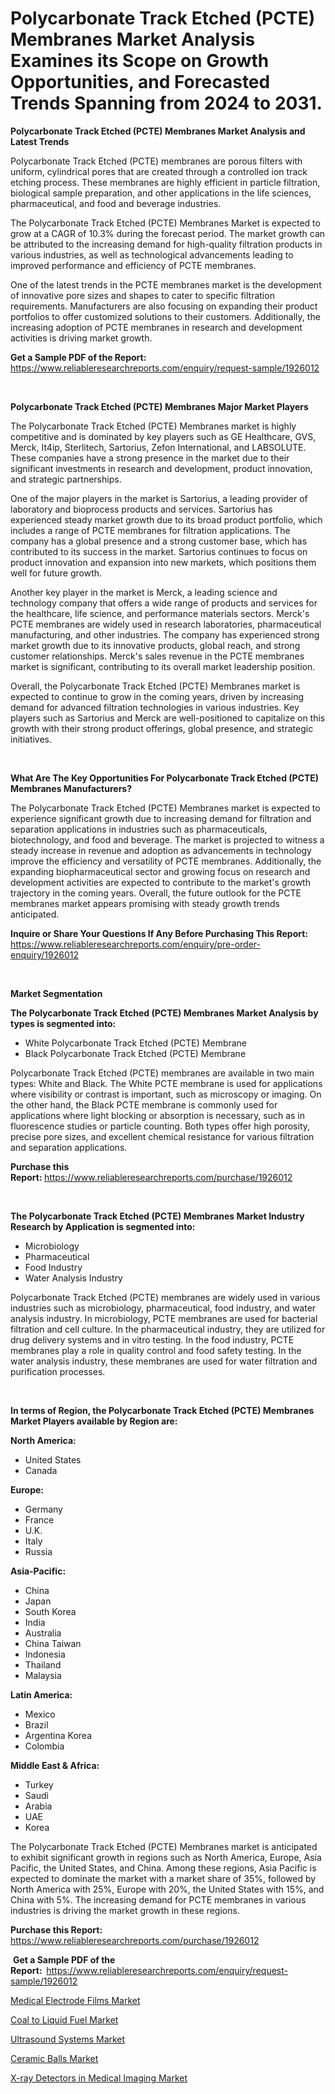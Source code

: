 <p><h1>Polycarbonate Track Etched (PCTE) Membranes Market Analysis Examines its Scope on Growth Opportunities, and Forecasted Trends Spanning from 2024 to 2031.</h1></p><p><strong>Polycarbonate Track Etched (PCTE) Membranes Market Analysis and Latest Trends</strong></p>
<p><p>Polycarbonate Track Etched (PCTE) membranes are porous filters with uniform, cylindrical pores that are created through a controlled ion track etching process. These membranes are highly efficient in particle filtration, biological sample preparation, and other applications in the life sciences, pharmaceutical, and food and beverage industries.</p><p>The Polycarbonate Track Etched (PCTE) Membranes Market is expected to grow at a CAGR of 10.3% during the forecast period. The market growth can be attributed to the increasing demand for high-quality filtration products in various industries, as well as technological advancements leading to improved performance and efficiency of PCTE membranes. </p><p>One of the latest trends in the PCTE membranes market is the development of innovative pore sizes and shapes to cater to specific filtration requirements. Manufacturers are also focusing on expanding their product portfolios to offer customized solutions to their customers. Additionally, the increasing adoption of PCTE membranes in research and development activities is driving market growth.</p></p>
<p><strong>Get a Sample PDF of the Report:&nbsp;</strong> <a href="https://www.reliableresearchreports.com/enquiry/request-sample/1926012">https://www.reliableresearchreports.com/enquiry/request-sample/1926012</a></p>
<p>&nbsp;</p>
<p><strong>Polycarbonate Track Etched (PCTE) Membranes Major Market Players</strong></p>
<p><p>The Polycarbonate Track Etched (PCTE) Membranes market is highly competitive and is dominated by key players such as GE Healthcare, GVS, Merck, It4ip, Sterlitech, Sartorius, Zefon International, and LABSOLUTE. These companies have a strong presence in the market due to their significant investments in research and development, product innovation, and strategic partnerships.</p><p>One of the major players in the market is Sartorius, a leading provider of laboratory and bioprocess products and services. Sartorius has experienced steady market growth due to its broad product portfolio, which includes a range of PCTE membranes for filtration applications. The company has a global presence and a strong customer base, which has contributed to its success in the market. Sartorius continues to focus on product innovation and expansion into new markets, which positions them well for future growth.</p><p>Another key player in the market is Merck, a leading science and technology company that offers a wide range of products and services for the healthcare, life science, and performance materials sectors. Merck's PCTE membranes are widely used in research laboratories, pharmaceutical manufacturing, and other industries. The company has experienced strong market growth due to its innovative products, global reach, and strong customer relationships. Merck's sales revenue in the PCTE membranes market is significant, contributing to its overall market leadership position.</p><p>Overall, the Polycarbonate Track Etched (PCTE) Membranes market is expected to continue to grow in the coming years, driven by increasing demand for advanced filtration technologies in various industries. Key players such as Sartorius and Merck are well-positioned to capitalize on this growth with their strong product offerings, global presence, and strategic initiatives.</p></p>
<p>&nbsp;</p>
<p><strong>What Are The Key Opportunities For Polycarbonate Track Etched (PCTE) Membranes Manufacturers?</strong></p>
<p><p>The Polycarbonate Track Etched (PCTE) Membranes market is expected to experience significant growth due to increasing demand for filtration and separation applications in industries such as pharmaceuticals, biotechnology, and food and beverage. The market is projected to witness a steady increase in revenue and adoption as advancements in technology improve the efficiency and versatility of PCTE membranes. Additionally, the expanding biopharmaceutical sector and growing focus on research and development activities are expected to contribute to the market's growth trajectory in the coming years. Overall, the future outlook for the PCTE membranes market appears promising with steady growth trends anticipated.</p></p>
<p><strong>Inquire or Share Your Questions If Any Before Purchasing This Report:</strong> <a href="https://www.reliableresearchreports.com/enquiry/pre-order-enquiry/1926012">https://www.reliableresearchreports.com/enquiry/pre-order-enquiry/1926012</a></p>
<p>&nbsp;</p>
<p><strong>Market Segmentation</strong></p>
<p><strong>The Polycarbonate Track Etched (PCTE) Membranes Market Analysis by types is segmented into:</strong></p>
<p><ul><li>White Polycarbonate Track Etched (PCTE) Membrane</li><li>Black Polycarbonate Track Etched (PCTE) Membrane</li></ul></p>
<p><p>Polycarbonate Track Etched (PCTE) membranes are available in two main types: White and Black. The White PCTE membrane is used for applications where visibility or contrast is important, such as microscopy or imaging. On the other hand, the Black PCTE membrane is commonly used for applications where light blocking or absorption is necessary, such as in fluorescence studies or particle counting. Both types offer high porosity, precise pore sizes, and excellent chemical resistance for various filtration and separation applications.</p></p>
<p><strong>Purchase this Report:&nbsp;</strong><a href="https://www.reliableresearchreports.com/purchase/1926012">https://www.reliableresearchreports.com/purchase/1926012</a></p>
<p>&nbsp;</p>
<p><strong>The Polycarbonate Track Etched (PCTE) Membranes Market Industry Research by Application is segmented into:</strong></p>
<p><ul><li>Microbiology</li><li>Pharmaceutical</li><li>Food Industry</li><li>Water Analysis Industry</li></ul></p>
<p><p>Polycarbonate Track Etched (PCTE) membranes are widely used in various industries such as microbiology, pharmaceutical, food industry, and water analysis industry. In microbiology, PCTE membranes are used for bacterial filtration and cell culture. In the pharmaceutical industry, they are utilized for drug delivery systems and in vitro testing. In the food industry, PCTE membranes play a role in quality control and food safety testing. In the water analysis industry, these membranes are used for water filtration and purification processes.</p></p>
<p>&nbsp;</p>
<p><strong>In terms of Region, the Polycarbonate Track Etched (PCTE) Membranes Market Players available by Region are:</strong></p>
<p>
    <p> <strong> North America: </strong>
        <ul>
            <li>United States</li>
            <li>Canada</li>
        </ul>
        </p> 
    <p> <strong> Europe: </strong>
        <ul>
            <li>Germany</li>
            <li>France</li>
            <li>U.K.</li>
            <li>Italy</li>
            <li>Russia</li>
        </ul>
        </p> 
    <p> <strong> Asia-Pacific: </strong>
        <ul>
            <li>China</li>
            <li>Japan</li>
            <li>South Korea</li>
            <li>India</li>
            <li>Australia</li>
            <li>China Taiwan</li>
            <li>Indonesia</li>
            <li>Thailand</li>
            <li>Malaysia</li>
        </ul>
        </p> 
    <p> <strong> Latin America: </strong>
        <ul>
            <li>Mexico</li>
            <li>Brazil</li>
            <li>Argentina Korea</li>
            <li>Colombia</li>
        </ul>
        </p> 
    <p> <strong> Middle East & Africa: </strong>
        <ul>
            <li>Turkey</li>
            <li>Saudi</li>
            <li>Arabia</li>
            <li>UAE</li>
            <li>Korea</li>
        </ul>
    </p>
    </p>
<p><p>The Polycarbonate Track Etched (PCTE) Membranes market is anticipated to exhibit significant growth in regions such as North America, Europe, Asia Pacific, the United States, and China. Among these regions, Asia Pacific is expected to dominate the market with a market share of 35%, followed by North America with 25%, Europe with 20%, the United States with 15%, and China with 5%. The increasing demand for PCTE membranes in various industries is driving the market growth in these regions.</p></p>
<p><strong>Purchase this Report: </strong><a href="https://www.reliableresearchreports.com/purchase/1926012">https://www.reliableresearchreports.com/purchase/1926012</a></p>
<p>&nbsp;<strong>Get a Sample PDF of the Report:&nbsp;&nbsp;</strong><a href="https://www.reliableresearchreports.com/enquiry/request-sample/1926012">https://www.reliableresearchreports.com/enquiry/request-sample/1926012</a></p>
<p><strong></strong></p>
<p><p><a href="https://issuu.com/reportprime-2/docs/medical-electrode-films-market-size-2030.pptx">Medical Electrode Films Market</a></p><p><a href="https://sulfuric-clavicle-d39.notion.site/Coal-to-Liquid-Fuel-Market-Offers-Provide-Insightful-Data-for-the-Time-Period-from-2024-to-2031-and--b950d10b3f5f4635b323a0c727952478">Coal to Liquid Fuel Market</a></p><p><a href="https://github.com/jj19131/Market-Research-Report-List-1/blob/main/ultrasound-systems-market.md">Ultrasound Systems Market</a></p><p><a href="https://view.publitas.com/reportprime-1/ceramic-balls-market-dynamics-2024-2031-also-about-its-market-trends-projections-and-opportunities/">Ceramic Balls Market</a></p><p><a href="https://github.com/jodemen/Market-Research-Report-List-1/blob/main/x-ray-detectors-in-medical-imaging-market.md">X-ray Detectors in Medical Imaging Market</a></p></p>